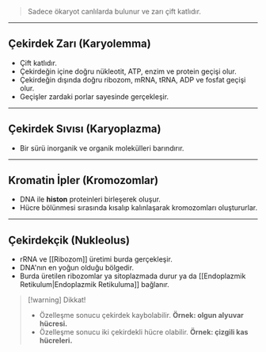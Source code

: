 >Sadece ökaryot canlılarda bulunur ve zarı çift katlıdır.

___
## Çekirdek Zarı (Karyolemma)
- Çift katlıdır.
- Çekirdeğin içine doğru nükleotit, ATP, enzim ve protein geçişi olur.
- Çekirdeğin dışında doğru ribozom, mRNA, tRNA, ADP ve fosfat geçişi olur.
- Geçişler zardaki porlar sayesinde gerçekleşir.

___
## Çekirdek Sıvısı (Karyoplazma)
- Bir sürü inorganik ve organik molekülleri barındırır.

___
## Kromatin İpler (Kromozomlar)
- DNA ile **histon** proteinleri birleşerek oluşur.
- Hücre bölünmesi sırasında kısalıp kalınlaşarak kromozomları oluştururlar.

___
## Çekirdekçik (Nukleolus)
- rRNA ve [[Ribozom]] üretimi burda gerçekleşir.
- DNA'nın en yoğun olduğu bölgedir.
- Burda üretilen ribozomlar ya sitoplazmada durur ya da [[Endoplazmik Retikulum|Endoplazmik Retikuluma]] bağlanır.

> [!warning] Dikkat!
> - Özelleşme sonucu çekirdek kaybolabilir. **Örnek: olgun alyuvar hücresi.**
> - Özelleşme sonucu iki çekirdekli hücre olabilir. **Örnek: çizgili kas hücreleri.**